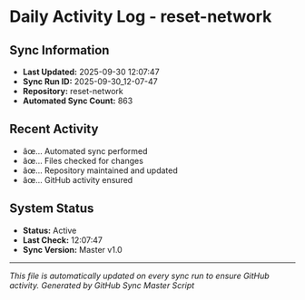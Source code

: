 ﻿# Daily Activity Log - reset-network

## Sync Information
- **Last Updated:** 2025-09-30 12:07:47
- **Sync Run ID:** 2025-09-30_12-07-47
- **Repository:** reset-network
- **Automated Sync Count:** 863

## Recent Activity
- âœ… Automated sync performed
- âœ… Files checked for changes
- âœ… Repository maintained and updated
- âœ… GitHub activity ensured

## System Status
- **Status:** Active
- **Last Check:** 12:07:47
- **Sync Version:** Master v1.0

---
*This file is automatically updated on every sync run to ensure GitHub activity.*
*Generated by GitHub Sync Master Script*

